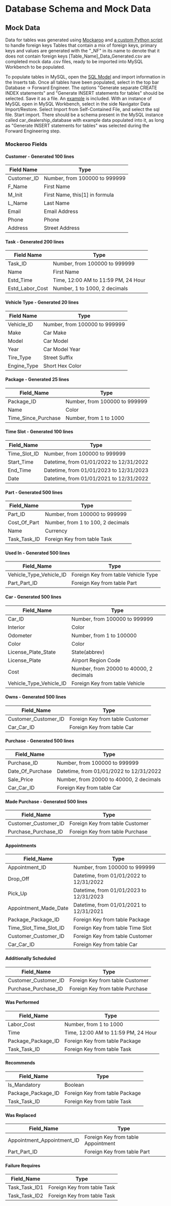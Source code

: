 # Database Schema and Mock Data

## Mock Data
Data for tables was generated using [Mockaroo](https://mockaroo.com) and [a custom Python script](generate_csv.py) to handle foreign keys
Tables that contain a mix of foreign keys, primary keys and values are generated with the "_NF" in its name to denote that it does not contain foreign keys
[Table_Name]_Data_Generated.csv are completed mock data .csv files, ready to be imported into MySQL Workbench to be populated. 

To populate tables in MySQL, open the [SQL Model](Car_Dealership_Database_Schema.mwb) and import information in the Inserts tab. 
Once all tables have been populated, select in the top bar Database -> Forward Engineer. The options "Generate separate CREATE INDEX statements" and "Generate INSERT statements for tables" should be selected. Save it as a file. An [example](Forward_Engineer_SQL.sql) is included. 
With an instance of MySQL open in MySQL Workbench, select in the side Navigator Data Import/Restore. Select Import from Self-Contained File, and select the sql file. Start import. There should be a schema present in the MySQL instance called car_dealership_database with example data populated into it, as long as "Generate INSERT statements for tables" was selected during the Forward Engineering step. 

### Mockeroo Fields
#### Customer - Generated 100 lines
| **Field Name** | **Type**                       |
|----------------|--------------------------------|
| Customer_ID    | Number, from 100000 to 999999  |
| F_Name         | First Name                     |
| M_Init         | First Name, this[1] in formula |
| L_Name         | Last Name                      |
| Email          | Email Address                  |
| Phone          | Phone                          |
| Address        | Street Address                 |
#### Task - Generated 200 lines
| **Field Name** | **Type**                             |
|-----------------|-------------------------------------|
| Task_ID         | Number, from 100000 to 999999       |
| Name            | First Name                          |
| Estd_Time       | Time, 12:00 AM to 11:59 PM, 24 Hour |
| Estd_Labor_Cost | Number, 1 to 1000, 2 decimals       |
#### Vehicle Type - Generated 20 lines
| **Field Name** | **Type**                      |
|----------------|-------------------------------|
| Vehicle_ID     | Number, from 100000 to 999999 |
| Make           | Car Make                      |
| Model          | Car Model                     |
| Year           | Car Model Year                |
| Tire_Type      | Street Suffix                 |
| Engine_Type    | Short Hex Color               |
#### Package - Generated 25 lines
| **Field_Name**      | **Type**                      |
|---------------------|-------------------------------|
| Package_ID          | Number, from 100000 to 999999 |
| Name                | Color                         |
| Time_Since_Purchase | Number, from 1 to 1000        |
#### Time Slot - Generated 100 lines
| **Field_Name** | **Type**                                |
|----------------|-----------------------------------------|
| Time_Slot_ID   | Number, from 100000 to 999999           |
| Start_Time     | Datetime, from 01/01/2022 to 12/31/2022 |
| End_Time       | Datetime, from 01/01/2023 to 12/31/2023 |
| Date           | Datetime, from 01/01/2021 to 12/31/2022 |
#### Part - Generated 500 lines
| **Field_Name** | **Type**                          |
|----------------|-----------------------------------|
| Part_ID        | Number, from 100000 to 999999     |
| Cost_Of_Part   | Number, from 1 to 100, 2 decimals |
| Name           | Currency                          |
| Task_Task_ID   | Foreign Key from table Task       |
#### Used In - Generated 500 lines
| **Field_Name**          | **Type**                            |
|-------------------------|-------------------------------------|
| Vehicle_Type_Vehicle_ID | Foreign Key from table Vehicle Type |
| Part_Part_ID            | Foreign Key from table Part         |
#### Car - Generated 500 lines
| **Field_Name**          | **Type**                                |
|-------------------------|-----------------------------------------|
| Car_ID                  | Number, from 100000 to 999999           |
| Interior                | Color                                   |
| Odometer                | Number, from 1 to 100000                |
| Color                   | Color                                   |
| License_Plate_State     | State(abbrev)                           |
| License_Plate           | Airport Region Code                     |
| Cost                    | Number, from 20000 to 40000, 2 decimals |
| Vehicle_Type_Vehicle_ID | Foreign Key from table Vehicle          |
#### Owns - Generated 500 lines
| **Field_Name**       | **Type**                        |
|----------------------|---------------------------------|
| Customer_Customer_ID | Foreign Key from table Customer |
| Car_Car_ID           | Foreign Key from table Car      |
#### Purchase - Generated 500 lines
| **Field_Name**   | **Type**                                |
|------------------|-----------------------------------------|
| Purchase_ID      | Number, from 100000 to 999999           |
| Date_Of_Purchase | Datetime, from 01/01/2022 to 12/31/2022 |
| Sale_Price       | Number, from 20000 to 40000, 2 decimals |
| Car_Car_ID       | Foreign Key from table Car              |
#### Made Purchase - Generated 500 lines
| **Field_Name**        | **Type**                        |
|-----------------------|---------------------------------|
| Customer_Customer_ID  | Foreign Key from table Customer |
| Purchase_Purchase_ID  | Foreign Key from table Purchase |
#### Appointments
| **Field_Name**         | **Type**                                |
|------------------------|-----------------------------------------|
| Appointment_ID         | Number, from 100000 to 999999           |
| Drop_Off               | Datetime, from 01/01/2022 to 12/31/2022 |
| Pick_Up                | Datetime, from 01/01/2023 to 12/31/2023 |
| Appointment_Made_Date  | Datetime, from 01/01/2021 to 12/31/2021 |
| Package_Package_ID     | Foreign Key from table Package          |
| Time_Slot_Time_Slot_ID | Foreign Key from table Time Slot        |
| Customer_Customer_ID   | Foreign Key from table Customer         |
| Car_Car_ID             | Foreign Key from table Car              |
#### Additionally Scheduled
| **Field_Name**        | **Type**                        |
|-----------------------|---------------------------------|
| Customer_Customer_ID  | Foreign Key from table Customer |
| Purchase_Purchase_ID  | Foreign Key from table Purchase |
#### Was Performed
| **Field_Name**     | **Type**                            |
|--------------------|-------------------------------------|
| Labor_Cost         | Number, from 1 to 1000              |
| Time               | Time, 12:00 AM to 11:59 PM, 24 Hour |
| Package_Package_ID | Foreign Key from table Package      |
| Task_Task_ID       | Foreign Key from table Task         |
#### Recommends
| **Field_Name**     | **Type**                       |
|--------------------|--------------------------------|
| Is_Mandatory       | Boolean                        |
| Package_Package_ID | Foreign Key from table Package |
| Task_Task_ID       | Foreign Key from table Task    |
#### Was Replaced
| **Field_Name**             | **Type**                           |
|----------------------------|------------------------------------|
| Appointment_Appointment_ID | Foreign Key from table Appointment |
| Part_Part_ID               | Foreign Key from table Part        |
#### Failure Requires
| **Field_Name** | **Type**                    |
|----------------|-----------------------------|
| Task_Task_ID1  | Foreign Key from table Task |
| Task_Task_ID2  | Foreign Key from table Task |
